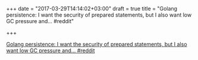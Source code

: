 +++
date = "2017-03-29T14:14:02+03:00"
draft = true
title = "Golang persistence: I want the security of prepared statements, but I also want low GC pressure and…  #reddit"

+++

<p><a href="https://t.co/OVKaezHs2I">Golang persistence: I want the security of prepared statements, but I also want low GC pressure and…  #reddit</a></p>